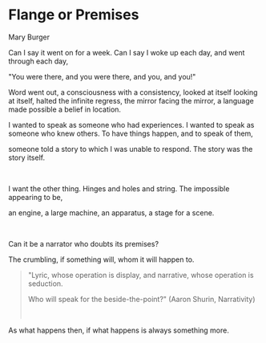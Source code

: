 
# Flange or Premises

Mary Burger


Can I say it went on for a week. Can I say I woke up each day, and
went through each day,

\"You were there, and you were there, and you, and you!\"

Word went out, a consciousness with a consistency, looked at itself
looking at itself, halted the infinite regress, the mirror facing the
mirror, a language made possible a belief in location.

I wanted to speak as someone who had experiences. I wanted to speak as
someone who knew others. To have things happen, and to speak of them,

someone told a story to which I was unable to respond. The story was
the story itself.

 

I want the other thing. Hinges and holes and string. The impossible
appearing to be,

an engine, a large machine, an apparatus, a stage for a scene.

 

Can it be a narrator who doubts its premises?

The crumbling, if something will, whom it will happen to.

> \"Lyric, whose operation is display, and narrative, whose operation
> is seduction.
>
> Who will speak for the beside-the-point?\" (Aaron Shurin,
> Narrativity)
>
>  

As what happens then, if what happens is always something more.

 

 


